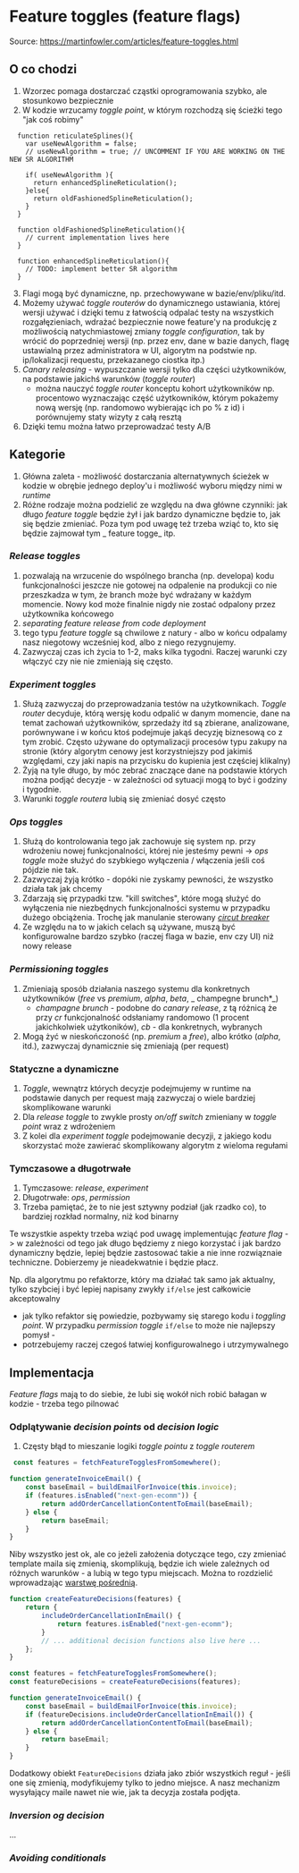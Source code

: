 # Feature toggles (feature flags)

Source: https://martinfowler.com/articles/feature-toggles.html

## O co chodzi

1. Wzorzec pomaga dostarczać cząstki oprogramowania szybko, ale stosunkowo bezpiecznie
2. W kodzie wrzucamy _toggle point_, w którym rozchodzą się ścieżki tego "jak coś robimy"

```
  function reticulateSplines(){
    var useNewAlgorithm = false;
    // useNewAlgorithm = true; // UNCOMMENT IF YOU ARE WORKING ON THE NEW SR ALGORITHM
  
    if( useNewAlgorithm ){
      return enhancedSplineReticulation();
    }else{
      return oldFashionedSplineReticulation();
    }
  }
  
  function oldFashionedSplineReticulation(){
    // current implementation lives here
  }
  
  function enhancedSplineReticulation(){
    // TODO: implement better SR algorithm
  }

```

3. Flagi mogą być dynamiczne, np. przechowywane w bazie/env/pliku/itd.
4. Możemy używać _toggle routerów_ do dynamicznego ustawiania, której wersji używać i dzięki temu z łatwością odpalać
   testy na wszystkich rozgałęzieniach, wdrażać bezpiecznie nowe feature'y na produkcję z możliwością natychmiastowej
   zmiany _toggle configuration_, tak by wrócić do poprzedniej wersji (np. przez env, dane w bazie danych, flagę
   ustawialną przez administratora w UI, algorytm na podstwie np. ip/lokalizacji requestu, przekazanego ciostka itp.)
5. _Canary releasing_ - wypuszczanie wersji tylko dla części użytkowników, na podstawie jakichś warunków (_toggle
   router_)
    * można nauczyć _toggle router_ konceptu kohort użytkowników np. procentowo wyznaczając część użytkowników, którym
      pokażemy nową wersję (np. randomowo wybierając ich po % z id) i porównujemy staty wizyty z całą resztą
6. Dzięki temu można łatwo przeprowadzać testy A/B

## Kategorie

1. Główna zaleta - możliwość dostarczania alternatywnych ścieżek w kodzie w obrębie jednego deploy'u i możliwość wyboru
   między nimi w _runtime_
2. Różne rodzaje można podzielić ze względu na dwa główne czynniki: jak długo _feature toggle_ będzie żył i jak bardzo
   dynamiczne będzie to, jak się będzie zmieniać. Poza tym pod uwagę też trzeba wziąć to, kto się będzie zajmował tym _
   feature togge_ itp.

### _Release toggles_

1. pozwalają na wrzucenie do wspólnego brancha (np. developa) kodu funkcjonalności jeszcze nie gotowej na odpalenie na
   produkcji co nie przeszkadza w tym, że branch może być wdrażany w każdym momencie. Nowy kod może finalnie nigdy nie
   zostać odpalony przez użytkownika końcowego
2. _separating feature release from code deployment_
3. tego typu _feature toggle_ są chwilowe z natury - albo w końcu odpalamy nasz niegotowy wcześniej kod, albo z niego
   rezygnujemy.
4. Zazwyczaj czas ich życia to 1-2, maks kilka tygodni. Raczej warunki czy włączyć czy nie nie zmieniają się często.

### _Experiment toggles_

1. Służą zazwyczaj do przeprowadzania testów na użytkownikach. _Toggle router_ decyduje, którą wersję kodu odpalić w
   danym momencie, dane na temat zachowań użytkowników, sprzedaży itd są zbierane, analizowane, porównywane i w końcu
   ktoś podejmuje jakąś decyzję biznesową co z tym zrobić. Często używane do optymalizacji procesów typu zakupy na
   stronie (który algorytm cenowy jest korzystniejszy pod jakimiś względami, czy jaki napis na przycisku do kupienia
   jest częściej klikalny)
2. Żyją na tyle długo, by móc zebrać znaczące dane na podstawie których można podjąć decyzje - w zależności od sytuacji
   mogą to być i godziny i tygodnie.
3. Warunki _toggle routera_ lubią się zmieniać dosyć często

### _Ops toggles_

1. Służą do kontrolowania tego jak zachowuje się system np. przy wdrożeniu nowej funkcjonalności, której nie jesteśmy
   pewni ->
   _ops toggle_ może służyć do szybkiego wyłączenia / włączenia jeśli coś pójdzie nie tak.
2. Zazwyczaj żyją krótko - dopóki nie zyskamy pewności, że wszystko działa tak jak chcemy
3. Zdarzają się przypadki tzw. "kill switches", które mogą służyć do wyłączenia nie niezbędnych funkcjonalności systemu
   w przypadku dużego obciążenia. Trochę jak manulanie sterowany _[circut breaker](4_Circut_breaker.md)_
4. Ze względu na to w jakich celach są używane, muszą być konfigurowalne bardzo szybko (raczej flaga w bazie, env czy
   UI) niż nowy release

### _Permissioning toggles_

1. Zmieniają sposób działania naszego systemu dla konkretnych użytkowników (_free_ vs _premium_, _alpha_, _beta_, _
   champegne brunch*_)
    * _champagne brunch_ - podobne do _canary release_, z tą różnicą że przy _cr_ funkcjonalność odsłaniamy randomowo (1
      procent jakichkolwiek użytkoników), _cb_ - dla konkretnych, wybranych
2. Mogą żyć w nieskończoność (np. _premium_ a _free_), albo krótko (_alpha_, itd.), zazwyczaj dynamicznie się
   zmieniają (per request)

### Statyczne a dynamiczne

1. _Toggle_, wewnątrz których decyzje podejmujemy w runtime na podstawie danych per request mają zazwyczaj o wiele
   bardziej skomplikowane warunki
2. Dla _release toggle_ to zwykle prosty _on/off switch_ zmieniany w _toggle point_ wraz z wdrożeniem
3. Z kolei dla _experiment toggle_ podejmowanie decyzji, z jakiego kodu skorzystać może zawierać skomplikowany algorytm
   z wieloma regułami

### Tymczasowe a długotrwałe

1. Tymczasowe: _release_, _experiment_
2. Długotrwałe: _ops_, _permission_
3. Trzeba pamiętać, że to nie jest sztywny podział (jak rzadko co), to bardziej rozkład normalny, niż kod binarny

Te wszystkie aspekty trzeba wziąć pod uwagę implementując _feature flag_ ->
w zależności od tego jak długo będziemy z niego korzystać i jak bardzo dynamiczny będzie, lepiej będzie zastosować takie
a nie inne rozwiąznaie techniczne. Dobierzemy je nieadekwatnie i będzie płacz.

Np. dla algorytmu po refaktorze, który ma działać tak samo jak aktualny, tylko szybciej i być lepiej napisany
zwykły `if/else` jest całkowicie akceptowalny

- jak tylko refaktor się powiedzie, pozbywamy się starego kodu i _toggling point_. W przypadku _permission
  toggle_ `if/else` to może nie najlepszy pomysł -
- potrzebujemy raczej czegoś łatwiej konfigurowalnego i utrzymywalnego

## Implementacja

_Feature flags_ mają to do siebie, że lubi się wokół nich robić bałagan w kodzie - trzeba tego pilnować

### Odplątywanie _decision points_ od _decision logic_

1. Częsty błąd to mieszanie logiki _toggle pointu_ z _toggle routerem_

```js
 const features = fetchFeatureTogglesFromSomewhere();

function generateInvoiceEmail() {
    const baseEmail = buildEmailForInvoice(this.invoice);
    if (features.isEnabled("next-gen-ecomm")) {
        return addOrderCancellationContentToEmail(baseEmail);
    } else {
        return baseEmail;
    }
}
```

Niby wszystko jest ok, ale co jeżeli założenia dotyczące tego, czy zmieniać template maila się zmienią, skomplikują, będzie ich wiele zależnych od różnych warunków - a lubią w tego
typu miejscach. Można to rozdzielić wprowadzając [warstwę pośrednią](https://en.wikipedia.org/wiki/Fundamental_theorem_of_software_engineering).

```js
function createFeatureDecisions(features) {
    return {
        includeOrderCancellationInEmail() {
            return features.isEnabled("next-gen-ecomm");
        }
        // ... additional decision functions also live here ...
    };
}

const features = fetchFeatureTogglesFromSomewhere();
const featureDecisions = createFeatureDecisions(features);

function generateInvoiceEmail() {
    const baseEmail = buildEmailForInvoice(this.invoice);
    if (featureDecisions.includeOrderCancellationInEmail()) {
        return addOrderCancellationContentToEmail(baseEmail);
    } else {
        return baseEmail;
    }
}
```

Dodatkowy obiekt `FeatureDecisions` działa jako zbiór wszystkich reguł - jeśli one się zmienią, modyfikujemy tylko to jedno miejsce. 
A nasz mechanizm wysyłający maile nawet nie wie, jak ta decyzja została podjęta.

### _Inversion og decision_

...

### _Avoiding conditionals_

